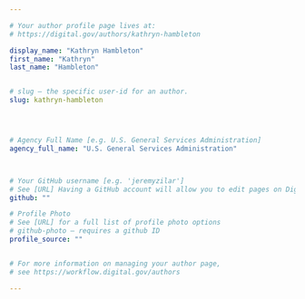 ```yaml
---

# Your author profile page lives at:
# https://digital.gov/authors/kathryn-hambleton

display_name: "Kathryn Hambleton"
first_name: "Kathryn"
last_name: "Hambleton"


# slug — the specific user-id for an author.
slug: kathryn-hambleton




# Agency Full Name [e.g. U.S. General Services Administration]
agency_full_name: "U.S. General Services Administration"



# Your GitHub username [e.g. 'jeremyzilar']
# See [URL] Having a GitHub account will allow you to edit pages on DigitalGov. The image used in your GitHub account can also be used to populate your digital.gov profile photo.
github: ""

# Profile Photo
# See [URL] for a full list of profile photo options
# github-photo — requires a github ID
profile_source: ""


# For more information on managing your author page,
# see https://workflow.digital.gov/authors

---
```

